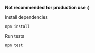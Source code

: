 **Not recommended for production use :)**

Install dependencies
```
npm install
```

Run tests
```
npm test
```
